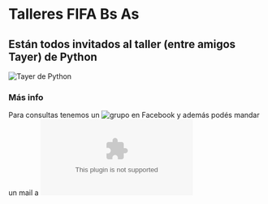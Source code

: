 # Talleres FIFA Bs As

## Están todos invitados al taller (entre amigos Tayer) de Python

![Tayer de Python](https://github.com/Fifabsas/TayeresFifabsas/raw/master/python/difusion/python_flyer_2015_1c.png)

### Más info
Para consultas tenemos un ![grupo en Facebook](https://www.facebook.com/groups/303815376436624/) y además podés mandar un mail a ![fifabsas@gmail.com](mailto:fifabsas@gmail.com)
